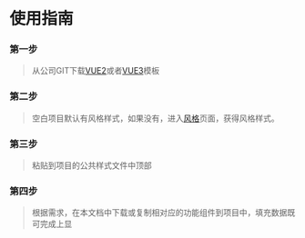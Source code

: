 # 使用指南

### 第一步

> 从公司GIT下载[VUE2](http://106.13.81.120:8090/lixz/from_vue2_null_project)或者[VUE3](http://106.13.81.120:8090/development/RD_No_Three/JD2022S004_TFZHJT_GROUP/ZHJTJC_GROUP/ZHJTJC_F/commits/dev)模板

### 第二步

> 空白项目默认有风格样式，如果没有，进入[风格](/docs/theme/darken)页面，获得风格样式。

### 第三步

> 粘贴到项目的公共样式文件中顶部

### 第四步

> 根据需求，在本文档中下载或复制相对应的功能组件到项目中，填充数据既可完成上显